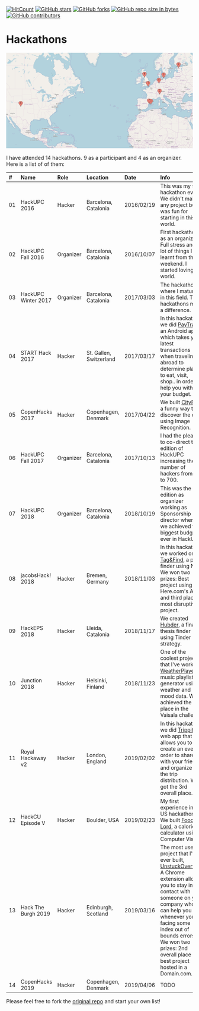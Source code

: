 [![HitCount](http://hits.dwyl.io/AlbertSuarez/hackathons.svg)](http://hits.dwyl.io/AlbertSuarez/hackathons)
[![GitHub stars](https://img.shields.io/github/stars/AlbertSuarez/hackathons.svg)](https://GitHub.com/AlbertSuarez/hackathons/stargazers/)
[![GitHub forks](https://img.shields.io/github/forks/AlbertSuarez/hackathons.svg)](https://GitHub.com/AlbertSuarez/hackathons/network/)
[![GitHub repo size in bytes](https://img.shields.io/github/repo-size/AlbertSuarez/hackathons.svg)](https://github.com/AlbertSuarez/hackathons)
[![GitHub contributors](https://img.shields.io/github/contributors/AlbertSuarez/hackathons.svg)](https://GitHub.com/AlbertSuarez/hackathons/graphs/contributors/)

# Hackathons

![Hackathons map](img/hackathons.png)

I have attended 14 hackathons. 9 as a participant and 4 as an organizer. Here is a list of of them:

| #  | Name                | Role       | Location                 | Date        | Info  |
| :- |:------------------- |:---------- |:------------------------ | :---------- | :---- |
| 01 | HackUPC 2016        | Hacker     | Barcelona, Catalonia     | 2016/02/19  | This was my first hackathon ever. We didn't make any project but it was fun for starting in this world.  |
| 02 | HackUPC Fall 2016   | Organizer  | Barcelona, Catalonia     | 2016/10/07  | First hackathon as an organizer. Full stress and a lot of things I learnt from that weekend. I started loving this world. |
| 03 | HackUPC Winter 2017 | Organizer  | Barcelona, Catalonia     | 2017/03/03  | The hackathon where I matured in this field. This hackathons made a difference.  |
| 04 | START Hack 2017     | Hacker     | St. Gallen, Switzerland  | 2017/03/17  | In this hackathon we did [PayTrack](https://devpost.com/software/paytrack), an Android app which takes your latest transactions when traveling abroad to determine places to eat, visit, shop.. in order to help you with your budget.  |
| 05 | CopenHacks 2017     | Hacker     | Copenhagen, Denmark      | 2017/04/22  | We built [CityFind](https://devpost.com/software/cityfind), a funny way to discover the city using Image Recognition. |
| 06 | HackUPC Fall 2017   | Organizer  | Barcelona, Catalonia     | 2017/10/13  | I had the pleasure to co-direct this edition of HackUPC increasing the number of hackers from 500 to 700.  |
| 07 | HackUPC 2018        | Organizer  | Barcelona, Catalonia     | 2018/10/19  | This was the last edition as organizer working as Sponsorship director where we achieved the biggest budget ever in HackUPC.  |
| 08 | jacobsHack! 2018    | Hacker     | Bremen, Germany          | 2018/11/03  | In this hackathon we worked on [Tag&Find](https://devpost.com/software/tag-find), a place finder using NLP. We won two prizes: Best project using Here.com's API and third place in most disruptive project.  |
| 09 | HackEPS 2018        | Hacker     | Lleida, Catalonia        | 2018/11/17  | We created [Hubder](https://devpost.com/software/hubder), a final thesis finder using Tinder strategy.  |
| 10 | Junction 2018       | Hacker     | Helsinki, Finland        | 2018/11/23  | One of the coolest projects that I've worked, [WeatherPlayer](https://github.com/AlbertSuarez/weather-player). A music playlist generator using weather and mood data. We achieved the 2nd place in the Vaisala challenge. |
| 11 | Royal Hackaway v2   | Hacker     | London, England          | 2019/02/02  | In this hackathon we did [Trippify](https://devpost.com/software/trippify), a web app that allows you to create an event in order to share it with your friends and organize all the trip distribution. We got the 3rd overall place. |
| 12 | HackCU Episode V    | Hacker     | Boulder, USA             | 2019/02/23  | My first experience in a US hackathon. We built [Food Lord](https://devpost.com/software/food-lord), a calories calculator using Computer Vision.  |
| 13 | Hack The Burgh 2019 | Hacker     | Edinburgh, Scotland      | 2019/03/16  | The most useful project that I've ever built, [UnstuckOverflow](https://devpost.com/software/un-stuckoverflow). A Chrome extension allows you to stay in contact with someone on your company who can help you whenever you are facing some index out of bounds errors. We won two prizes: 2nd overall place and best project hosted in a Domain.com.  |
| 14 | CopenHacks 2019     | Hacker     | Copenhagen, Denmark      | 2019/04/06  | TODO  |

Please feel free to fork the [original repo](https://github.com/abdulajet/hackathons) and start your own list!
